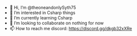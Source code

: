 - 👋 Hi, I’m @theoneandonlySyth75
- 👀 I’m interested in Csharp things
- 🌱 I’m currently learning Csharp
- 💞️ I’m looking to collaborate on nothing for now
- 📫 How to reach me discord: https://discord.gg/dkgb32xXRe

<!---
theoneandonlySyth75/theoneandonlySyth75 is a ✨ special ✨ repository because its `README.md` (this file) appears on your GitHub profile.
You can click the Preview link to take a look at your changes.
--->
